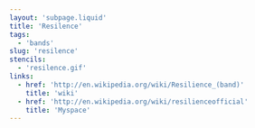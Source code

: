 ```yaml
---
layout: 'subpage.liquid'
title: 'Resilence'
tags:
  - 'bands'
slug: 'resilence'
stencils:
  - 'resilence.gif'
links:
  - href: 'http://en.wikipedia.org/wiki/Resilience_(band)'
    title: 'wiki'
  - href: 'http://en.wikipedia.org/wiki/resilienceofficial'
    title: 'Myspace'
---
```

